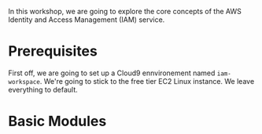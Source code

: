 In this workshop, we are going to explore the core concepts of the AWS Identity and Access Management (IAM) service.
# Prerequisites
First off, we are going to set up a Cloud9 ennvironement named `iam-workspace`. We're going to stick to the free tier EC2 Linux instance. We leave everything to default.
# Basic Modules





